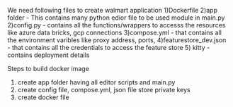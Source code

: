 We need following files to create walmart application
1)Dockerfile
2)app folder - This contains many python edior file to be used module in main.py
2)config.py - contains all the functions/wrappers to accesss the resources like azure data bricks, gcp connections
3)compose.yml -  that contains all the environment varibles like proxy address, ports, 
4)featurestore_dev.json - that contains all the credentials to access the feature store
5) kitty - contains deployment details


Steps to  build docker image
1) create app folder having all editor scripts and main.py
2) create config file, compose.yml, json file store private keys
3) create docker file
